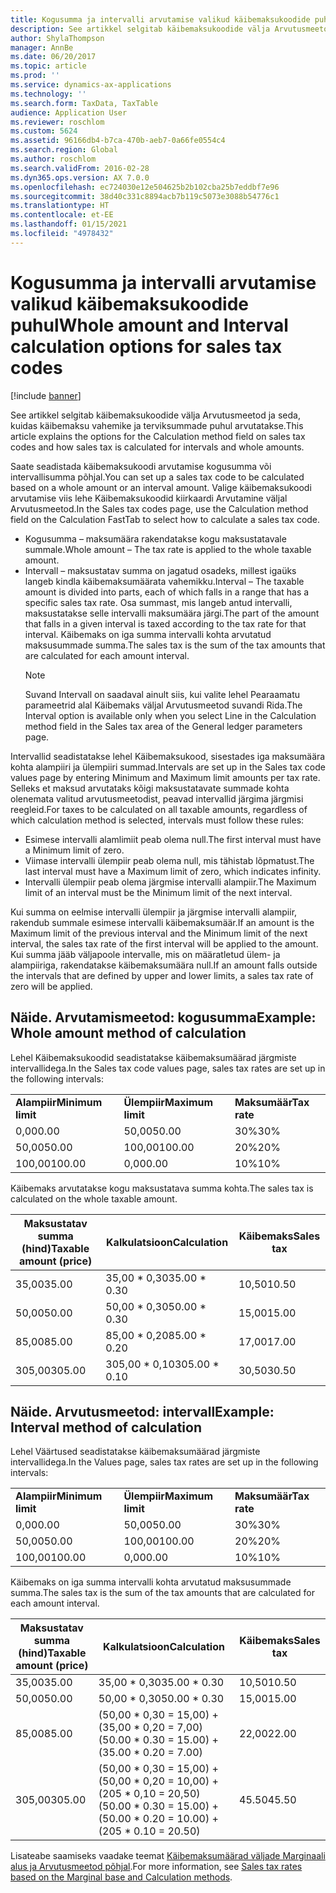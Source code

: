 ```yaml
---
title: Kogusumma ja intervalli arvutamise valikud käibemaksukoodide puhul
description: See artikkel selgitab käibemaksukoodide välja Arvutusmeetod ja seda, kuidas käibemaksu vahemike ja terviksummade puhul arvutatakse.
author: ShylaThompson
manager: AnnBe
ms.date: 06/20/2017
ms.topic: article
ms.prod: ''
ms.service: dynamics-ax-applications
ms.technology: ''
ms.search.form: TaxData, TaxTable
audience: Application User
ms.reviewer: roschlom
ms.custom: 5624
ms.assetid: 96166db4-b7ca-470b-aeb7-0a66fe0554c4
ms.search.region: Global
ms.author: roschlom
ms.search.validFrom: 2016-02-28
ms.dyn365.ops.version: AX 7.0.0
ms.openlocfilehash: ec724030e12e504625b2b102cba25b7eddbf7e96
ms.sourcegitcommit: 38d40c331c8894acb7b119c5073e3088b54776c1
ms.translationtype: HT
ms.contentlocale: et-EE
ms.lasthandoff: 01/15/2021
ms.locfileid: "4978432"
---
```

# <a name="whole-amount-and-interval-calculation-options-for-sales-tax-codes"></a><span data-ttu-id="b1202-103">Kogusumma ja intervalli arvutamise valikud käibemaksukoodide puhul</span><span class="sxs-lookup"><span data-stu-id="b1202-103">Whole amount and Interval calculation options for sales tax codes</span></span>

[!include [banner](../includes/banner.md)]

<span data-ttu-id="b1202-104">See artikkel selgitab käibemaksukoodide välja Arvutusmeetod ja seda, kuidas käibemaksu vahemike ja terviksummade puhul arvutatakse.</span><span class="sxs-lookup"><span data-stu-id="b1202-104">This article explains the options for the Calculation method field on sales tax codes and how sales tax is calculated for intervals and whole amounts.</span></span>

<span data-ttu-id="b1202-105">Saate seadistada käibemaksukoodi arvutamise kogusumma või intervallisumma põhjal.</span><span class="sxs-lookup"><span data-stu-id="b1202-105">You can set up a sales tax code to be calculated based on a whole amount or an interval amount.</span></span> <span data-ttu-id="b1202-106">Valige käibemaksukoodi arvutamise viis lehe Käibemaksukoodid kiirkaardi Arvutamine väljal Arvutusmeetod.</span><span class="sxs-lookup"><span data-stu-id="b1202-106">In the Sales tax codes page, use the Calculation method field on the Calculation FastTab to select how to calculate a sales tax code.</span></span>
- <span data-ttu-id="b1202-107">Kogusumma – maksumäära rakendatakse kogu maksustatavale summale.</span><span class="sxs-lookup"><span data-stu-id="b1202-107">Whole amount – The tax rate is applied to the whole taxable amount.</span></span>
- <span data-ttu-id="b1202-108">Intervall – maksustatav summa on jagatud osadeks, millest igaüks langeb kindla käibemaksumäärata vahemikku.</span><span class="sxs-lookup"><span data-stu-id="b1202-108">Interval – The taxable amount is divided into parts, each of which falls in a range that has a specific sales tax rate.</span></span> <span data-ttu-id="b1202-109">Osa summast, mis langeb antud intervalli, maksustatakse selle intervalli maksumäära järgi.</span><span class="sxs-lookup"><span data-stu-id="b1202-109">The part of the amount that falls in a given interval is taxed according to the tax rate for that interval.</span></span> <span data-ttu-id="b1202-110">Käibemaks on iga summa intervalli kohta arvutatud maksusummade summa.</span><span class="sxs-lookup"><span data-stu-id="b1202-110">The sales tax is the sum of the tax amounts that are calculated for each amount interval.</span></span>
  > [!NOTE]                                                                                                                              
  > <span data-ttu-id="b1202-111">Suvand Intervall on saadaval ainult siis, kui valite lehel Pearaamatu parameetrid alal Käibemaks väljal Arvutusmeetod suvandi Rida.</span><span class="sxs-lookup"><span data-stu-id="b1202-111">The Interval option is available only when you select Line in the Calculation method field in the Sales tax area of the General ledger parameters page.</span></span> 

<span data-ttu-id="b1202-112">Intervallid seadistatakse lehel Käibemaksukood, sisestades iga maksumäära kohta alampiiri ja ülempiiri summad.</span><span class="sxs-lookup"><span data-stu-id="b1202-112">Intervals are set up in the Sales tax code values page by entering Minimum and Maximum limit amounts per tax rate.</span></span> <span data-ttu-id="b1202-113">Selleks et maksud arvutataks kõigi maksustatavate summade kohta olenemata valitud arvutusmeetodist, peavad intervallid järgima järgmisi reegleid.</span><span class="sxs-lookup"><span data-stu-id="b1202-113">For taxes to be calculated on all taxable amounts, regardless of which calculation method is selected, intervals must follow these rules:</span></span>
-   <span data-ttu-id="b1202-114">Esimese intervalli alamlimiit peab olema null.</span><span class="sxs-lookup"><span data-stu-id="b1202-114">The first interval must have a Minimum limit of zero.</span></span>
-   <span data-ttu-id="b1202-115">Viimase intervalli ülempiir peab olema null, mis tähistab lõpmatust.</span><span class="sxs-lookup"><span data-stu-id="b1202-115">The last interval must have a Maximum limit of zero, which indicates infinity.</span></span>
-   <span data-ttu-id="b1202-116">Intervalli ülempiir peab olema järgmise intervalli alampiir.</span><span class="sxs-lookup"><span data-stu-id="b1202-116">The Maximum limit of an interval must be the Minimum limit of the next interval.</span></span>

<span data-ttu-id="b1202-117">Kui summa on eelmise intervalli ülempiir ja järgmise intervalli alampiir, rakendub summale esimese intervalli käibemaksumäär.</span><span class="sxs-lookup"><span data-stu-id="b1202-117">If an amount is the Maximum limit of the previous interval and the Minimum limit of the next interval, the sales tax rate of the first interval will be applied to the amount.</span></span> <span data-ttu-id="b1202-118">Kui summa jääb väljapoole intervalle, mis on määratletud ülem- ja alampiiriga, rakendatakse käibemaksumäära null.</span><span class="sxs-lookup"><span data-stu-id="b1202-118">If an amount falls outside the intervals that are defined by upper and lower limits, a sales tax rate of zero will be applied.</span></span>

## <a name="example-whole-amount-method-of-calculation"></a><span data-ttu-id="b1202-119">Näide. Arvutamismeetod: kogusumma</span><span class="sxs-lookup"><span data-stu-id="b1202-119">Example: Whole amount method of calculation</span></span>
<span data-ttu-id="b1202-120">Lehel Käibemaksukoodid seadistatakse käibemaksumäärad järgmiste intervallidega.</span><span class="sxs-lookup"><span data-stu-id="b1202-120">In the Sales tax code values page, sales tax rates are set up in the following intervals:</span></span>

|                   |                   |              |
|-------------------|-------------------|--------------|
| <span data-ttu-id="b1202-121">**Alampiir**</span><span class="sxs-lookup"><span data-stu-id="b1202-121">**Minimum limit**</span></span> | <span data-ttu-id="b1202-122">**Ülempiir**</span><span class="sxs-lookup"><span data-stu-id="b1202-122">**Maximum limit**</span></span> | <span data-ttu-id="b1202-123">**Maksumäär**</span><span class="sxs-lookup"><span data-stu-id="b1202-123">**Tax rate**</span></span> |
| <span data-ttu-id="b1202-124">0,00</span><span class="sxs-lookup"><span data-stu-id="b1202-124">0.00</span></span>              | <span data-ttu-id="b1202-125">50,00</span><span class="sxs-lookup"><span data-stu-id="b1202-125">50.00</span></span>             | <span data-ttu-id="b1202-126">30%</span><span class="sxs-lookup"><span data-stu-id="b1202-126">30%</span></span>          |
| <span data-ttu-id="b1202-127">50,00</span><span class="sxs-lookup"><span data-stu-id="b1202-127">50.00</span></span>             | <span data-ttu-id="b1202-128">100,00</span><span class="sxs-lookup"><span data-stu-id="b1202-128">100.00</span></span>            | <span data-ttu-id="b1202-129">20%</span><span class="sxs-lookup"><span data-stu-id="b1202-129">20%</span></span>          |
| <span data-ttu-id="b1202-130">100,00</span><span class="sxs-lookup"><span data-stu-id="b1202-130">100.00</span></span>            | <span data-ttu-id="b1202-131">0,00</span><span class="sxs-lookup"><span data-stu-id="b1202-131">0.00</span></span>              | <span data-ttu-id="b1202-132">10%</span><span class="sxs-lookup"><span data-stu-id="b1202-132">10%</span></span>          |

<span data-ttu-id="b1202-133">Käibemaks arvutatakse kogu maksustatava summa kohta.</span><span class="sxs-lookup"><span data-stu-id="b1202-133">The sales tax is calculated on the whole taxable amount.</span></span>

| <span data-ttu-id="b1202-134">Maksustatav summa (hind)</span><span class="sxs-lookup"><span data-stu-id="b1202-134">Taxable amount (price)</span></span> | <span data-ttu-id="b1202-135">Kalkulatsioon</span><span class="sxs-lookup"><span data-stu-id="b1202-135">Calculation</span></span>    | <span data-ttu-id="b1202-136">Käibemaks</span><span class="sxs-lookup"><span data-stu-id="b1202-136">Sales tax</span></span> |
|------------------------|----------------|-----------|
| <span data-ttu-id="b1202-137">35,00</span><span class="sxs-lookup"><span data-stu-id="b1202-137">35.00</span></span>                  | <span data-ttu-id="b1202-138">35,00 \* 0,30</span><span class="sxs-lookup"><span data-stu-id="b1202-138">35.00 \* 0.30</span></span>  | <span data-ttu-id="b1202-139">10,50</span><span class="sxs-lookup"><span data-stu-id="b1202-139">10.50</span></span>     |
| <span data-ttu-id="b1202-140">50,00</span><span class="sxs-lookup"><span data-stu-id="b1202-140">50.00</span></span>                  | <span data-ttu-id="b1202-141">50,00 \* 0,30</span><span class="sxs-lookup"><span data-stu-id="b1202-141">50.00 \* 0.30</span></span>  | <span data-ttu-id="b1202-142">15,00</span><span class="sxs-lookup"><span data-stu-id="b1202-142">15.00</span></span>     |
| <span data-ttu-id="b1202-143">85,00</span><span class="sxs-lookup"><span data-stu-id="b1202-143">85.00</span></span>                  | <span data-ttu-id="b1202-144">85,00 \* 0,20</span><span class="sxs-lookup"><span data-stu-id="b1202-144">85.00 \* 0.20</span></span>  | <span data-ttu-id="b1202-145">17,00</span><span class="sxs-lookup"><span data-stu-id="b1202-145">17.00</span></span>     |
| <span data-ttu-id="b1202-146">305,00</span><span class="sxs-lookup"><span data-stu-id="b1202-146">305.00</span></span>                 | <span data-ttu-id="b1202-147">305,00 \* 0,10</span><span class="sxs-lookup"><span data-stu-id="b1202-147">305.00 \* 0.10</span></span> | <span data-ttu-id="b1202-148">30,50</span><span class="sxs-lookup"><span data-stu-id="b1202-148">30.50</span></span>     |

## <a name="example-interval-method-of-calculation"></a><span data-ttu-id="b1202-149"> Näide. Arvutusmeetod: intervall</span><span class="sxs-lookup"><span data-stu-id="b1202-149">Example: Interval method of calculation</span></span>
<span data-ttu-id="b1202-150">Lehel Väärtused seadistatakse käibemaksumäärad järgmiste intervallidega.</span><span class="sxs-lookup"><span data-stu-id="b1202-150">In the Values page, sales tax rates are set up in the following intervals:</span></span>

|                   |                   |              |
|-------------------|-------------------|--------------|
| <span data-ttu-id="b1202-151">**Alampiir**</span><span class="sxs-lookup"><span data-stu-id="b1202-151">**Minimum limit**</span></span> | <span data-ttu-id="b1202-152">**Ülempiir**</span><span class="sxs-lookup"><span data-stu-id="b1202-152">**Maximum limit**</span></span> | <span data-ttu-id="b1202-153">**Maksumäär**</span><span class="sxs-lookup"><span data-stu-id="b1202-153">**Tax rate**</span></span> |
| <span data-ttu-id="b1202-154">0,00</span><span class="sxs-lookup"><span data-stu-id="b1202-154">0.00</span></span>              | <span data-ttu-id="b1202-155">50,00</span><span class="sxs-lookup"><span data-stu-id="b1202-155">50.00</span></span>             | <span data-ttu-id="b1202-156">30%</span><span class="sxs-lookup"><span data-stu-id="b1202-156">30%</span></span>          |
| <span data-ttu-id="b1202-157">50,00</span><span class="sxs-lookup"><span data-stu-id="b1202-157">50.00</span></span>             | <span data-ttu-id="b1202-158">100,00</span><span class="sxs-lookup"><span data-stu-id="b1202-158">100.00</span></span>            | <span data-ttu-id="b1202-159">20%</span><span class="sxs-lookup"><span data-stu-id="b1202-159">20%</span></span>          |
| <span data-ttu-id="b1202-160">100,00</span><span class="sxs-lookup"><span data-stu-id="b1202-160">100.00</span></span>            | <span data-ttu-id="b1202-161">0,00</span><span class="sxs-lookup"><span data-stu-id="b1202-161">0.00</span></span>              | <span data-ttu-id="b1202-162">10%</span><span class="sxs-lookup"><span data-stu-id="b1202-162">10%</span></span>          |

<span data-ttu-id="b1202-163">Käibemaks on iga summa intervalli kohta arvutatud maksusummade summa.</span><span class="sxs-lookup"><span data-stu-id="b1202-163">The sales tax is the sum of the tax amounts that are calculated for each amount interval.</span></span>

| <span data-ttu-id="b1202-164">Maksustatav summa (hind)</span><span class="sxs-lookup"><span data-stu-id="b1202-164">Taxable amount (price)</span></span> | <span data-ttu-id="b1202-165">Kalkulatsioon</span><span class="sxs-lookup"><span data-stu-id="b1202-165">Calculation</span></span>                                                               | <span data-ttu-id="b1202-166">Käibemaks</span><span class="sxs-lookup"><span data-stu-id="b1202-166">Sales tax</span></span> |
|------------------------|---------------------------------------------------------------------------|-----------|
| <span data-ttu-id="b1202-167">35,00</span><span class="sxs-lookup"><span data-stu-id="b1202-167">35.00</span></span>                  | <span data-ttu-id="b1202-168">35,00 \* 0,30</span><span class="sxs-lookup"><span data-stu-id="b1202-168">35.00 \* 0.30</span></span>                                                             | <span data-ttu-id="b1202-169">10,50</span><span class="sxs-lookup"><span data-stu-id="b1202-169">10.50</span></span>     |
| <span data-ttu-id="b1202-170">50,00</span><span class="sxs-lookup"><span data-stu-id="b1202-170">50.00</span></span>                  | <span data-ttu-id="b1202-171">50,00 \* 0,30</span><span class="sxs-lookup"><span data-stu-id="b1202-171">50.00 \* 0.30</span></span>                                                             | <span data-ttu-id="b1202-172">15,00</span><span class="sxs-lookup"><span data-stu-id="b1202-172">15.00</span></span>     |
| <span data-ttu-id="b1202-173">85,00</span><span class="sxs-lookup"><span data-stu-id="b1202-173">85.00</span></span>                  | <span data-ttu-id="b1202-174">(50,00 \* 0,30 = 15,00) + (35,00 \* 0,20 = 7,00)</span><span class="sxs-lookup"><span data-stu-id="b1202-174">(50.00 \* 0.30 = 15.00) + (35.00 \* 0.20 = 7.00)</span></span>                          | <span data-ttu-id="b1202-175">22,00</span><span class="sxs-lookup"><span data-stu-id="b1202-175">22.00</span></span>     |
| <span data-ttu-id="b1202-176">305,00</span><span class="sxs-lookup"><span data-stu-id="b1202-176">305.00</span></span>                 | <span data-ttu-id="b1202-177">(50,00 \* 0,30 = 15,00) + (50,00 \* 0,20 = 10,00) + (205 \* 0,10 = 20,50)</span><span class="sxs-lookup"><span data-stu-id="b1202-177">(50.00 \* 0.30 = 15.00) + (50.00 \* 0.20 = 10.00) + (205 \* 0.10 = 20.50)</span></span> | <span data-ttu-id="b1202-178">45.50</span><span class="sxs-lookup"><span data-stu-id="b1202-178">45.50</span></span>     |



<span data-ttu-id="b1202-179">Lisateabe saamiseks vaadake teemat [Käibemaksumäärad väljade Marginaali alus ja Arvutusmeetod põhjal](marginal-base-field.md).</span><span class="sxs-lookup"><span data-stu-id="b1202-179">For more information, see [Sales tax rates based on the Marginal base and Calculation methods](marginal-base-field.md).</span></span>





